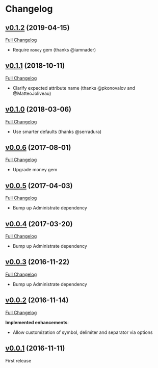 # Changelog

## [v0.1.2](https://github.com/zooppa/administrate-field-money/tree/v0.1.2) (2019-04-15)

[Full Changelog](https://github.com/zooppa/administrate-field-money/compare/v0.1.1...v0.1.2)

* Require `money` gem (thanks @iamnader)

## [v0.1.1](https://github.com/zooppa/administrate-field-money/tree/v0.1.1) (2018-10-11)

[Full Changelog](https://github.com/zooppa/administrate-field-money/compare/v0.1.0...v0.1.1)

* Clarify expected attribute name (thanks @pkonovalov and @MatteoJoliveau)

## [v0.1.0](https://github.com/zooppa/administrate-field-money/tree/v0.1.0) (2018-03-06)

[Full Changelog](https://github.com/zooppa/administrate-field-money/compare/v0.0.6...v0.1.0)

* Use smarter defaults (thanks @serradura)

## [v0.0.6](https://github.com/zooppa/administrate-field-money/tree/v0.0.6) (2017-08-01)

[Full Changelog](https://github.com/zooppa/administrate-field-money/compare/v0.0.5...v0.0.6)

* Upgrade money gem

## [v0.0.5](https://github.com/zooppa/administrate-field-money/tree/v0.0.5) (2017-04-03)

[Full Changelog](https://github.com/zooppa/administrate-field-money/compare/v0.0.4...v0.0.5)

* Bump up Administrate dependency

## [v0.0.4](https://github.com/zooppa/administrate-field-money/tree/v0.0.4) (2017-03-20)

[Full Changelog](https://github.com/zooppa/administrate-field-money/compare/v0.0.3...v0.0.4)

* Bump up Administrate dependency

## [v0.0.3](https://github.com/zooppa/administrate-field-money/tree/v0.0.3) (2016-11-22)

[Full Changelog](https://github.com/zooppa/administrate-field-money/compare/v0.0.2...v0.0.3)

* Bump up Administrate dependency

## [v0.0.2](https://github.com/zooppa/administrate-field-money/tree/v0.0.2) (2016-11-14)

[Full Changelog](https://github.com/zooppa/administrate-field-money/compare/v0.0.1...v0.0.2)

**Implemented enhancements**:

* Allow customization of symbol, delimiter and separator via options

## [v0.0.1](https://github.com/zooppa/administrate-field-money/tree/v0.0.1) (2016-11-11)

First release
